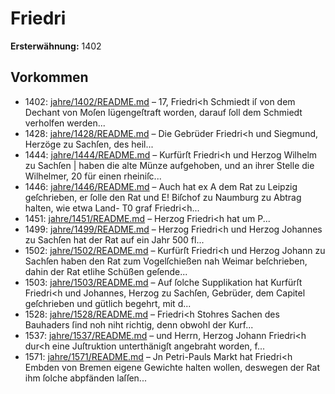 # Friedri

**Ersterwähnung:** 1402

## Vorkommen
- 1402: [jahre/1402/README.md](../jahre/1402/README.md) – 17, Friedri<h Schmiedt iſ von dem Dechant von
Moſen lügengeſtraft worden, darauf ſoll dem Schmiedt
verholfen werden...
- 1428: [jahre/1428/README.md](../jahre/1428/README.md) – Die Gebrüder Friedri<h und Siegmund, Herzöge zu
Sachſen, des heil...
- 1444: [jahre/1444/README.md](../jahre/1444/README.md) – Kurfürſt Friedri<h und Herzog Wilhelm zu Sachſen |
haben die alte Münze aufgehoben, und an ihrer Stelle
die Wilhelmer, 20 für einen rheiniſc...
- 1446: [jahre/1446/README.md](../jahre/1446/README.md) – Auch hat ex
A dem Rat zu Leipzig geſchrieben, er ſolle den Rat und
E! Biſchof zu Naumburg zu Abtrag halten, wie etwa Land-
T0 graf Friedri<h...
- 1451: [jahre/1451/README.md](../jahre/1451/README.md) – Herzog Friedri<h hat um P...
- 1499: [jahre/1499/README.md](../jahre/1499/README.md) – Herzog Friedri<h und Herzog Johannes zu Sachſen
hat der Rat auf ein Jahr 500 fl...
- 1502: [jahre/1502/README.md](../jahre/1502/README.md) – Kurfürſt Friedri<h und Herzog Johann zu Sachſen
haben den Rat zum Vogelſchießen nah Weimar beſchrieben,
dahin der Rat etlihe Schüßen geſende...
- 1503: [jahre/1503/README.md](../jahre/1503/README.md) – Auf ſolche Supplikation hat Kurfürſt
Friedri<h und Johannes, Herzog zu Sachſen, Gebrüder,
dem Capitel geſchrieben und gütlich begehrt, mit d...
- 1528: [jahre/1528/README.md](../jahre/1528/README.md) – Friedri<h Stohres Sachen des Bauhaders ſind noh
niht richtig, denn obwohl der Kurf...
- 1537: [jahre/1537/README.md](../jahre/1537/README.md) – und Herrn, Herzog Johann Friedri<h dur<h eine
Juſtruktion unterthänigſt angebraht worden, f...
- 1571: [jahre/1571/README.md](../jahre/1571/README.md) – Jn Petri-Pauls Markt hat Friedri<h Embden von
Bremen eigene Gewichte halten wollen, deswegen der Rat
ihm ſolche abpfänden laſſen...
